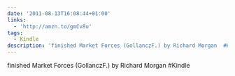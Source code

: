 ```yaml
---
date: '2011-08-13T16:08:44+01:00'
links:
  - 'http://amzn.to/gmCv8u'
tags:
  - Kindle
description: 'finished Market Forces (GollanczF.) by Richard Morgan  #Kindle'
---
```

finished Market Forces (GollanczF.) by Richard Morgan  #Kindle

